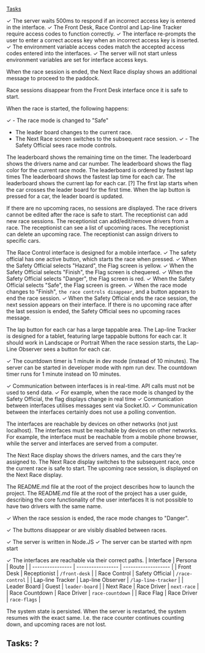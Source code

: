 [Tasks](#tasks)

✓ The server waits 500ms to respond if an incorrect access key is entered in the interface.
✓ The Front Desk, Race Control and Lap-line Tracker require access codes to function correctly.
✓ The interface re-prompts the user to enter a correct access key when an incorrect access key is inserted.
✓ The environment variable access codes match the accepted access codes entered into the interfaces.
✓ The server will not start unless environment variables are set for interface access keys.

When the race session is ended, the Next Race display shows an additional message to proceed to the paddock.

Race sessions disappear from the Front Desk interface once it is safe to start.

When the race is started, the following happens:

✓ - The race mode is changed to "Safe"
- The leader board changes to the current race.
- The Next Race screen switches to the subsequent race session.
✓ - The Safety Official sees race mode controls.

The leaderboard shows the remaining time on the timer.
The leaderboard shows the drivers name and car number.
The leaderboard shows the flag color for the current race mode.
The leaderboard is ordered by fastest lap times
The leaderboard shows the fastest lap time for each car.
The leaderboard shows the current lap for each car.
[?] The first lap starts when the car crosses the leader board for the first time.
When the lap button is pressed for a car, the leader board is updated.

If there are no upcoming races, no sessions are displayed.
The race drivers cannot be edited after the race is safe to start.
The receptionist can add new race sessions.
The receptionist can add/edit/remove drivers from a race.
The receptionist can see a list of upcoming races.
The receptionist can delete an upcoming race.
The receptionist can assign drivers to specific cars.

The Race Control interface is designed for a mobile interface.
✓ The safety official has one active button, which starts the race when pressed.
✓ When the Safety Official selects "Hazard", the Flag screen is yellow. 
✓ When the Safety Official selects "Finish", the Flag screen is chequered. 
✓ When the Safety Official selects "Danger", the Flag screen is red. 
✓ When the Safety Official selects "Safe", the Flag screen is green. 
✓ When the race mode changes to "Finish", `the race controls disappear`, and a button appears to end the race session.
✓ When the Safety Official ends the race session, the next session appears on their interface.
If there is no upcoming race after the last session is ended, the Safety Official sees no upcoming races message.

The lap button for each car has a large tappable area.
The Lap-line Tracker is designed for a tablet, featuring large tappable buttons for each car.
It should work in Landscape or Portrait
When the race session starts, the Lap-Line Observer sees a button for each car.

✓ The countdown timer is 1 minute in dev mode (instead of 10 minutes).
The server can be started in developer mode with npm run dev.
The countdown timer runs for 1 minute instead on 10 minutes.

✓ Communication between interfaces is in real-time. API calls must not be used to send data.
✓ For example, when the race mode is changed by the Safety Official, the flag displays change in real time
✓ Communication between interfaces utilises messages sent via Socket.IO.
✓ Communication between the interfaces certainly does not use a polling convention.

The interfaces are reachable by devices on other networks (not just localhost).
The interfaces must be reachable by devices on other networks. For example, the interface must be reachable from a mobile phone browser, while the server and interfaces are served from a computer.

The Next Race display shows the drivers names, and the cars they're assigned to.
The Next Race display switches to the subsequent race, once the current race is safe to start.
The upcoming race session, is displayed on the Next Race display.

The README.md file at the root of the project describes how to launch the project.
The README.md file at the root of the project has a user guide, describing the core functionality of the user interfaces
It is not possible to have two drivers with the same name.

✓ When the race session is ended, the race mode changes to "Danger".

✓ The buttons disappear or are visibly disabled between races.

✓ The server is written in Node.JS
✓ The server can be started with npm start

✓ The interfaces are reachable via their correct paths.
| Interface | Persona | Route |
| ---------------- | ----------------- | ------------------- |
| Front Desk | Receptionist | `/front-desk` |
| Race Control | Safety Official | `/race-control` |
| Lap-line Tracker | Lap-line Observer | `/lap-line-tracker` |
| Leader Board | Guest | `leader-board` |
| Next Race | Race Driver | `next-race` |
| Race Countdown | Race Driver | `race-countdown` |
| Race Flag | Race Driver | `race-flags` |





The system state is persisted.
When the server is restarted, the system resumes with the exact same. I.e. the race counter continues counting down, and upcoming races are not lost.

## Tasks: ?
